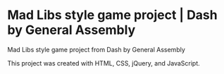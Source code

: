 # Mad Libs style game project | Dash by General Assembly
Mad Libs style game project from Dash by General Assembly

This project was created with HTML, CSS, jQuery, and JavaScript.
